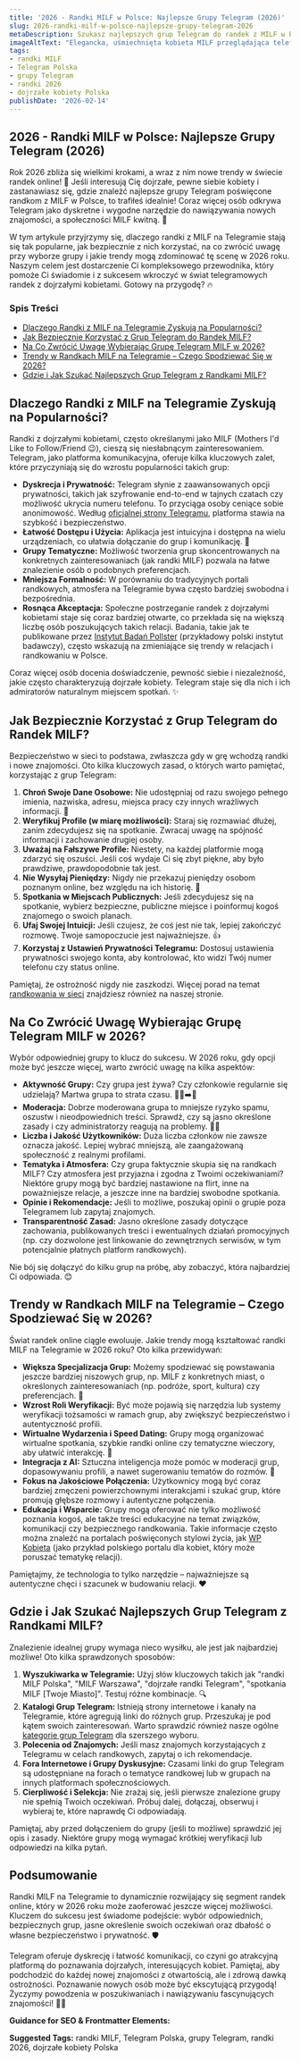 ```yaml
---
title: '2026 - Randki MILF w Polsce: Najlepsze Grupy Telegram (2026)'
slug: 2026-randki-milf-w-polsce-najlepsze-grupy-telegram-2026
metaDescription: Szukasz najlepszych grup Telegram do randek z MILF w Polsce na 2026? Odkryj, gdzie ich szukać, na co uważać i jak bezpiecznie flirtować online. Porady i wskazówki!
imageAltText: "Elegancka, uśmiechnięta kobieta MILF przeglądająca telefon, symbol randek na Telegramie w Polsce 2026.\n\n        *   Suggested Anchor Text: \"Bezpieczeństwo w sieci\"\n        *   Suggested Target Path: `/blog/bezpieczenstwo-online` (or a relevant security/safety category/tag page)\n    2.  Phrase in article: \"Poznawanie nowych osób może być ekscytującą przygodą!\" (in Conclusion)\n        *   Suggested Anchor Text: \"Poznawanie nowych osób\"\n        *   Suggested Target Path: `/czaty` (or a category page for meeting new people/chats)"
tags:
- randki MILF
- Telegram Polska
- grupy Telegram
- randki 2026
- dojrzałe kobiety Polska
publishDate: '2026-02-14'
---
```


## 2026 - Randki MILF w Polsce: Najlepsze Grupy Telegram (2026)

Rok 2026 zbliża się wielkimi krokami, a wraz z nim nowe trendy w świecie randek online! 🥳 Jeśli interesują Cię dojrzałe, pewne siebie kobiety i zastanawiasz się, gdzie znaleźć najlepsze grupy Telegram poświęcone randkom z MILF w Polsce, to trafiłeś idealnie! Coraz więcej osób odkrywa Telegram jako dyskretne i wygodne narzędzie do nawiązywania nowych znajomości, a społeczności MILF kwitną. 🤩

W tym artykule przyjrzymy się, dlaczego randki z MILF na Telegramie stają się tak popularne, jak bezpiecznie z nich korzystać, na co zwrócić uwagę przy wyborze grupy i jakie trendy mogą zdominować tę scenę w 2026 roku. Naszym celem jest dostarczenie Ci kompleksowego przewodnika, który pomoże Ci świadomie i z sukcesem wkroczyć w świat telegramowych randek z dojrzałymi kobietami. Gotowy na przygodę? 🔥

### Spis Treści
- [Dlaczego Randki z MILF na Telegramie Zyskują na Popularności?](#dlaczego-randki-z-milf-na-telegramie-zyskują-na-popularności)
- [Jak Bezpiecznie Korzystać z Grup Telegram do Randek MILF?](#jak-bezpiecznie-korzystać-z-grup-telegram-do-randek-milf)
- [Na Co Zwrócić Uwagę Wybierając Grupę Telegram MILF w 2026?](#na-co-zwrócić-uwagę-wybierając-grupę-telegram-milf-w-2026)
- [Trendy w Randkach MILF na Telegramie – Czego Spodziewać Się w 2026?](#trendy-w-randkach-milf-na-telegramie--czego-spodziewać-się-w-2026)
- [Gdzie i Jak Szukać Najlepszych Grup Telegram z Randkami MILF?](#gdzie-i-jak-szukać-najlepszych-grup-telegram-z-randkami-milf)

## Dlaczego Randki z MILF na Telegramie Zyskują na Popularności?

Randki z dojrzałymi kobietami, często określanymi jako MILF (Mothers I'd Like to Follow/Friend 😉), cieszą się niesłabnącym zainteresowaniem. Telegram, jako platforma komunikacyjna, oferuje kilka kluczowych zalet, które przyczyniają się do wzrostu popularności takich grup:

*   **Dyskrecja i Prywatność:** Telegram słynie z zaawansowanych opcji prywatności, takich jak szyfrowanie end-to-end w tajnych czatach czy możliwość ukrycia numeru telefonu. To przyciąga osoby ceniące sobie anonimowość. Według [oficjalnej strony Telegramu](https://telegram.org/faq#q-what-is-telegram-what-do-i-do-here), platforma stawia na szybkość i bezpieczeństwo.
*   **Łatwość Dostępu i Użycia:** Aplikacja jest intuicyjna i dostępna na wielu urządzeniach, co ułatwia dołączanie do grup i komunikację. 📱
*   **Grupy Tematyczne:** Możliwość tworzenia grup skoncentrowanych na konkretnych zainteresowaniach (jak randki MILF) pozwala na łatwe znalezienie osób o podobnych preferencjach.
*   **Mniejsza Formalność:** W porównaniu do tradycyjnych portali randkowych, atmosfera na Telegramie bywa często bardziej swobodna i bezpośrednia.
*   **Rosnąca Akceptacja:** Społeczne postrzeganie randek z dojrzałymi kobietami staje się coraz bardziej otwarte, co przekłada się na większą liczbę osób poszukujących takich relacji. Badania, takie jak te publikowane przez [Instytut Badań Pollster](https://pollster.pl/) (przykładowy polski instytut badawczy), często wskazują na zmieniające się trendy w relacjach i randkowaniu w Polsce.

Coraz więcej osób docenia doświadczenie, pewność siebie i niezależność, jakie często charakteryzują dojrzałe kobiety. Telegram staje się dla nich i ich admiratorów naturalnym miejscem spotkań. ✨

## Jak Bezpiecznie Korzystać z Grup Telegram do Randek MILF?

Bezpieczeństwo w sieci to podstawa, zwłaszcza gdy w grę wchodzą randki i nowe znajomości. Oto kilka kluczowych zasad, o których warto pamiętać, korzystając z grup Telegram:

1.  **Chroń Swoje Dane Osobowe:** Nie udostępniaj od razu swojego pełnego imienia, nazwiska, adresu, miejsca pracy czy innych wrażliwych informacji. 🤫
2.  **Weryfikuj Profile (w miarę możliwości):** Staraj się rozmawiać dłużej, zanim zdecydujesz się na spotkanie. Zwracaj uwagę na spójność informacji i zachowanie drugiej osoby.
3.  **Uważaj na Fałszywe Profile:** Niestety, na każdej platformie mogą zdarzyć się oszuści. Jeśli coś wydaje Ci się zbyt piękne, aby było prawdziwe, prawdopodobnie tak jest.
4.  **Nie Wysyłaj Pieniędzy:** Nigdy nie przekazuj pieniędzy osobom poznanym online, bez względu na ich historię. 🚩
5.  **Spotkania w Miejscach Publicznych:** Jeśli zdecydujesz się na spotkanie, wybierz bezpieczne, publiczne miejsce i poinformuj kogoś znajomego o swoich planach.
6.  **Ufaj Swojej Intuicji:** Jeśli czujesz, że coś jest nie tak, lepiej zakończyć rozmowę. Twoje samopoczucie jest najważniejsze. 👍
7.  **Korzystaj z Ustawień Prywatności Telegramu:** Dostosuj ustawienia prywatności swojego konta, aby kontrolować, kto widzi Twój numer telefonu czy status online.

Pamiętaj, że ostrożność nigdy nie zaszkodzi. Więcej porad na temat [randkowania w sieci](/blog/randki-online) znajdziesz również na naszej stronie.

## Na Co Zwrócić Uwagę Wybierając Grupę Telegram MILF w 2026?

Wybór odpowiedniej grupy to klucz do sukcesu. W 2026 roku, gdy opcji może być jeszcze więcej, warto zwrócić uwagę na kilka aspektów:

*   **Aktywność Grupy:** Czy grupa jest żywa? Czy członkowie regularnie się udzielają? Martwa grupa to strata czasu. 🚶‍♀️➡️🚶
*   **Moderacja:** Dobrze moderowana grupa to mniejsze ryzyko spamu, oszustw i nieodpowiednich treści. Sprawdź, czy są jasno określone zasady i czy administratorzy reagują na problemy. 👮‍♂️
*   **Liczba i Jakość Użytkowników:** Duża liczba członków nie zawsze oznacza jakość. Lepiej wybrać mniejszą, ale zaangażowaną społeczność z realnymi profilami.
*   **Tematyka i Atmosfera:** Czy grupa faktycznie skupia się na randkach MILF? Czy atmosfera jest przyjazna i zgodna z Twoimi oczekiwaniami? Niektóre grupy mogą być bardziej nastawione na flirt, inne na poważniejsze relacje, a jeszcze inne na bardziej swobodne spotkania.
*   **Opinie i Rekomendacje:** Jeśli to możliwe, poszukaj opinii o grupie poza Telegramem lub zapytaj znajomych.
*   **Transparentność Zasad:** Jasno określone zasady dotyczące zachowania, publikowanych treści i ewentualnych działań promocyjnych (np. czy dozwolone jest linkowanie do zewnętrznych serwisów, w tym potencjalnie płatnych platform randkowych).

Nie bój się dołączyć do kilku grup na próbę, aby zobaczyć, która najbardziej Ci odpowiada. 😊

## Trendy w Randkach MILF na Telegramie – Czego Spodziewać Się w 2026?

Świat randek online ciągle ewoluuje. Jakie trendy mogą kształtować randki MILF na Telegramie w 2026 roku? Oto kilka przewidywań:

*   **Większa Specjalizacja Grup:** Możemy spodziewać się powstawania jeszcze bardziej niszowych grup, np. MILF z konkretnych miast, o określonych zainteresowaniach (np. podróże, sport, kultura) czy preferencjach. 🎯
*   **Wzrost Roli Weryfikacji:** Być może pojawią się narzędzia lub systemy weryfikacji tożsamości w ramach grup, aby zwiększyć bezpieczeństwo i autentyczność profili.
*   **Wirtualne Wydarzenia i Speed Dating:** Grupy mogą organizować wirtualne spotkania, szybkie randki online czy tematyczne wieczory, aby ułatwić interakcję. 🥂
*   **Integracja z AI:** Sztuczna inteligencja może pomóc w moderacji grup, dopasowywaniu profili, a nawet sugerowaniu tematów do rozmów. 🤖
*   **Fokus na Jakościowe Połączenia:** Użytkownicy mogą być coraz bardziej zmęczeni powierzchownymi interakcjami i szukać grup, które promują głębsze rozmowy i autentyczne połączenia.
*   **Edukacja i Wsparcie:** Grupy mogą oferować nie tylko możliwość poznania kogoś, ale także treści edukacyjne na temat związków, komunikacji czy bezpiecznego randkowania. Takie informacje często można znaleźć na portalach poświęconych stylowi życia, jak [WP Kobieta](https://kobieta.wp.pl/) (jako przykład polskiego portalu dla kobiet, który może poruszać tematykę relacji).

Pamiętajmy, że technologia to tylko narzędzie – najważniejsze są autentyczne chęci i szacunek w budowaniu relacji. ❤️

## Gdzie i Jak Szukać Najlepszych Grup Telegram z Randkami MILF?

Znalezienie idealnej grupy wymaga nieco wysiłku, ale jest jak najbardziej możliwe! Oto kilka sprawdzonych sposobów:

1.  **Wyszukiwarka w Telegramie:** Użyj słów kluczowych takich jak "randki MILF Polska", "MILF Warszawa", "dojrzałe randki Telegram", "spotkania MILF [Twoje Miasto]". Testuj różne kombinacje. 🔍
2.  **Katalogi Grup Telegram:** Istnieją strony internetowe i kanały na Telegramie, które agregują linki do różnych grup. Przeszukaj je pod kątem swoich zainteresowań. Warto sprawdzić również nasze ogólne [kategorie grup Telegram](/grupy) dla szerszego wyboru.
3.  **Polecenia od Znajomych:** Jeśli masz znajomych korzystających z Telegramu w celach randkowych, zapytaj o ich rekomendacje.
4.  **Fora Internetowe i Grupy Dyskusyjne:** Czasami linki do grup Telegram są udostępniane na forach o tematyce randkowej lub w grupach na innych platformach społecznościowych.
5.  **Cierpliwość i Selekcja:** Nie zrażaj się, jeśli pierwsze znalezione grupy nie spełnią Twoich oczekiwań. Próbuj dalej, dołączaj, obserwuj i wybieraj te, które naprawdę Ci odpowiadają.

Pamiętaj, aby przed dołączeniem do grupy (jeśli to możliwe) sprawdzić jej opis i zasady. Niektóre grupy mogą wymagać krótkiej weryfikacji lub odpowiedzi na kilka pytań.

## Podsumowanie

Randki MILF na Telegramie to dynamicznie rozwijający się segment randek online, który w 2026 roku może zaoferować jeszcze więcej możliwości. Kluczem do sukcesu jest świadome podejście: wybór odpowiednich, bezpiecznych grup, jasne określenie swoich oczekiwań oraz dbałość o własne bezpieczeństwo i prywatność. 🛡️

Telegram oferuje dyskrecję i łatwość komunikacji, co czyni go atrakcyjną platformą do poznawania dojrzałych, interesujących kobiet. Pamiętaj, aby podchodzić do każdej nowej znajomości z otwartością, ale i zdrową dawką ostrożności. Poznawanie nowych osób może być ekscytującą przygodą! Życzymy powodzenia w poszukiwaniach i nawiązywaniu fascynujących znajomości! 🎉💖

**Guidance for SEO & Frontmatter Elements:**




**Suggested Tags:**
randki MILF, Telegram Polska, grupy Telegram, randki 2026, dojrzałe kobiety Polska
